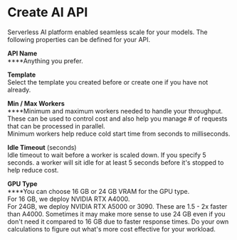 # Create AI API

Serverless AI platform enabled seamless scale for your models. The following properties can be defined for your API.



**API Name**\
****Anything you prefer.

**Template**\
Select the template you created before or create one if you have not already.

**Min / Max Workers**\
****Minimum and maximum workers needed to handle your throughput. These can be used to control cost and also help you manage # of requests that can be processed in parallel.\
Minimum workers help reduce cold start time from seconds to milliseconds.

**Idle Timeout** (seconds)\
Idle timeout to wait before a worker is scaled down. If you specify 5 seconds. a worker will sit idle for at least 5 seconds before it's stopped to help reduce cost.

**GPU Type**\
****You can choose 16 GB or 24 GB VRAM for the GPU type.\
For 16 GB, we deploy NVIDIA RTX A4000.\
For 24GB, we deploy NVIDIA RTX A5000 or 3090. These are 1.5 - 2x faster than A4000. Sometimes it may make more sense to use 24 GB even if you don't need it compared to 16 GB due to faster response times. Do your own calculations to figure out what's more cost effective for your workload.

